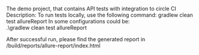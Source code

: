 The demo project, that contains API tests with integration to circle CI
Description:
 To run tests locally, use the following command: 
    gradlew clean test allureReport
 In some configurations could be:     
    .\gradlew clean test allureReport

After successful run, please find the generated report in
/build/reports/allure-report/index.html
